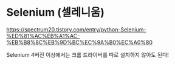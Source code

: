 # Selenium (셀레니움)

https://spectrum20.tistory.com/entry/python-Selenium-%ED%81%AC%EB%A1%AC-%EB%B8%8C%EB%9D%BC%EC%9A%B0%EC%A0%80

Selenium 4버전 이상에서는 크롬 드라이버를 따로 설치하지 않아도 된다!
